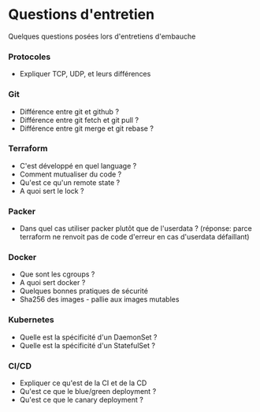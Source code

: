 # Questions d'entretien
Quelques questions posées lors d'entretiens d'embauche

### Protocoles

- Expliquer TCP, UDP, et leurs différences

### Git

- Différence entre git et github ?
- Différence entre git fetch et git pull ?
- Différence entre git merge et git rebase ?

### Terraform

- C'est développé en quel language ?
- Comment mutualiser du code ?
- Qu'est ce qu'un remote state ?
- A quoi sert le lock ?

### Packer

- Dans quel cas utiliser packer plutôt que de l'userdata ? (réponse: parce terraform ne renvoit pas de code d'erreur en cas d'userdata défaillant)

### Docker

- Que sont les cgroups ?
- A quoi sert docker ?
- Quelques bonnes pratiques de sécurité
- Sha256 des images - pallie aux images mutables

### Kubernetes

- Quelle est la spécificité d'un DaemonSet ?
- Quelle est la spécificité d'un StatefulSet ?

### CI/CD

- Expliquer ce qu'est de la CI et de la CD
- Qu'est ce que le blue/green deployment ?
- Qu'est ce que le canary deployment ?
